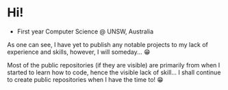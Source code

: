 # Hi!

- First year Computer Science @ UNSW, Australia

As one can see, I have yet to publish any notable projects to my lack of experience and skills, however, I will someday... 😁

Most of the public repositories (if they are visible) are primarily from when I started to learn how to code, hence the visible lack of skill...
I shall continue to create public repositories when I have the time to! 😁
